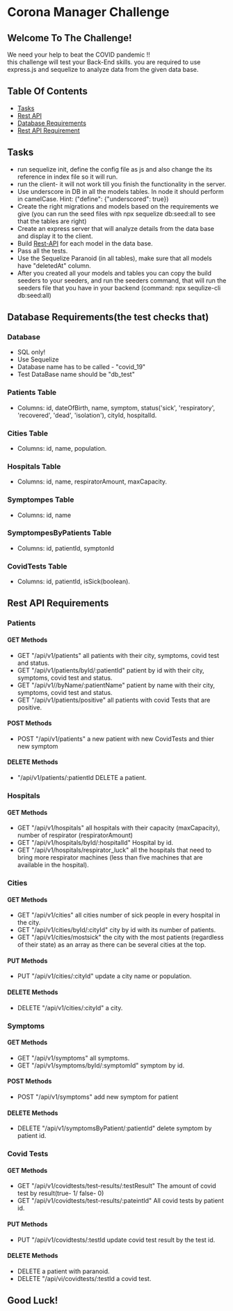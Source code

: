 # Corona Manager Challenge

## Welcome To The Challenge!
We need your help to beat the COVID pandemic !! \
this challenge will test your Back-End skills. you are required to use express.js and sequelize to analyze data from the given data base.


## Table Of Contents

* [Tasks](#Tasks) 
* [Rest API](#Rest-API)
* [Database Requirements](#Database-Requirements)
* [Rest API Requirement](#Rest-API-Requirement)

## Tasks
- run sequelize init, define the config file as js and also change the its reference in index file so it will run.
- run the client- it will not work till you finish the functionality in the server. 
- Use underscore in DB in all the models tables. In node it should perform in camelCase. Hint: ("define": {"underscored": true})
- Create the right migrations and models based on the requirements we give (you can run the seed files with npx sequelize db:seed:all to see that the tables are right)
- Create an express server that will analyze details from the data base and display it to the client.
- Build [Rest-API](#Rest-API) for each model in the data base.
- Pass all the tests.
- Use the Sequelize Paranoid (in all tables), make sure that all models have "deletedAt" column.
- After you created all your models and tables you can copy the build seeders to your seeders, and run the seeders command, that will run the seeders file that you have in your backend (command: npx sequlize-cli db:seed:all)

## Database Requirements(the test checks that)
### Database
- SQL only!
- Use Sequelize
- Database name has to be called - "covid_19"
- Test DataBase name should be "db_test"

### Patients Table
- Columns: id, dateOfBirth, name, symptom, status('sick', 'respiratory', 'recovered', 'dead', 'isolation'), cityId, hospitalId.
### Cities Table
- Columns: id, name, population.
### Hospitals Table
- Columns: id, name, respiratorAmount, maxCapacity. 
### Symptompes Table
- Columns: id, name
### SymptompesByPatients Table
- Columns: id, patientId, symptonId
### CovidTests Table
- Columns: id, patientId, isSick(boolean).


## Rest API Requirements

### Patients
#### GET Methods
- GET "/api/v1/patients" all patients with their city, symptoms, covid test and status. 
- GET "/api/v1/patients/byId/:patientId" patient by id with their city, symptoms, covid test and status.
- GET "/api/v1//byName/:patientName" patient by name with their city, symptoms, covid test and status.
- GET "/api/v1/patients/positive" all patients with covid Tests that are positive.
#### POST Methods
- POST "/api/v1/patients" a new patient with new CovidTests and thier new symptom
#### DELETE Methods
- "/api/v1/patients/:patientId DELETE a patient.

### Hospitals
#### GET Methods
- GET "/api/v1/hospitals" all hospitals with their capacity (maxCapacity), number of respirator (respiratorAmount)
- GET "/api/v1/hospitals/byId/:hospitalId" Hospital by id.
- GET "/api/v1/hospitals/respirator_luck" all the hospitals that need to bring more respirator machines (less than five machines that are available in the hospital).

### Cities
#### GET Methods
- GET "/api/v1/cities" all cities number of sick people in every hospital in the city.
- GET "/api/v1/cities/byId/:cityId" city by id with its number of patients.
- GET "/api/v1/cities/mostsick" the city with the most patients (regardless of their state) as an array as there can be several cities at the top.
#### PUT Methods
- PUT "/api/v1/cities/:cityId" update a city name or population. 
#### DELETE Methods
- DELETE "/api/v1/cities/:cityId" a city.

### Symptoms
#### GET Methods
- GET "/api/v1/symptoms" all symptoms.
- GET "/api/v1/symptoms/byId/:symptomId" symptom by id.
#### POST Methods
- POST "/api/v1/symptoms" add new symptom for patient

#### DELETE Methods
- DELETE  "/api/v1/symptomsByPatient/:patientId" delete symptom by patient id.

### Covid Tests
#### GET Methods
- GET "/api/v1/covidtests/test-results/:testResult" The amount of covid test by result(true- 1/ false- 0)
- GET "/api/v1/covidtests/test-results/:pateintId" All covid tests by patient id.
#### PUT Methods
- PUT "/api/v1/covidtests/:testId update covid test result by the test id. 

#### DELETE Methods
- DELETE a patient with paranoid.
- DELETE "/api/vi/covidtests/:testId a covid test.

## Good Luck!
